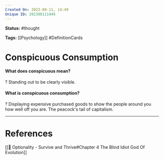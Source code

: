 ```yaml
---
Created On: 2023-08-11, 14:49
Unique ID: 202308111449
---
```

**Status:** #thought 

**Tags:**  [[Psychology]] #DefinitionCards 

# Conspicuous Consumption
#### What does conspicuous mean? 
?
Standing out to be clearly visible.
<!--SR:!2024-04-23,172,270-->

#### What is conspicuous consumption?
?
Displaying expensive purchased goods to show the people around you how well off you are. The peacock's tail of capitalism. 
<!--SR:!2024-05-13,186,270-->




---
# References
[[📗 Optionality - Survive and Thrive#Chapter 4 The Blind Idiot God Of Evolution]]